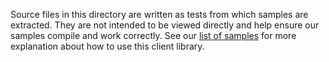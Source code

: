 Source files in this directory are written as tests from which samples are extracted.
They are not intended to be viewed directly and help ensure our samples compile and work correctly.
See our [list of samples](https://github.com/Azure/azure-sdk-for-net/tree/main/sdk/purview/Azure.Analytics.Purview.Workflows/samples) for more explanation about how to use this client library.
